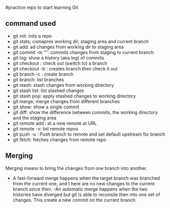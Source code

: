 
#practice repo to start learning Git

## command used
- git init: inits a repo
- git stats; comapres working dir, staging area and current branch
- git add: ad changes from working dir to staging area
- git commit -m "<message>": commits changes from staging to current branch
- git log: show a history (aka log) of commits
- git checkout <branch name>: check out (switch to) a branch 
- git checkout -b <new branch> : creates branch then check it out
- git branch -c <branch name>:  create branch
- git branch: list branches
- git stash: stash changes from working directory
- git stash list: list stashed changes
- git stash pop: apply stashed changes to working directory
- git merge; merge changes from different branches
- git show: show a single commit
- git diff: show the difference between commits, the working directory and the staging area
- git remote add <remote> <url>: at a new remote at URL
- git remote -v: list remote repos
- git push -u <remote> <branch>: Push branch to remote and set default upstream for branch
- git fetch: fetches changes from remote repo

## Merging
Merging means to bring the changes from one branch into another.

- A fast-forward merge happens when the target branch was branched from the current one, and t here are no new changes to the current branch since then.
-An automatic merge happens when the two histories have diverged but git is able to reconsile then into one set of changes.  This create a new commit on the current branch.

